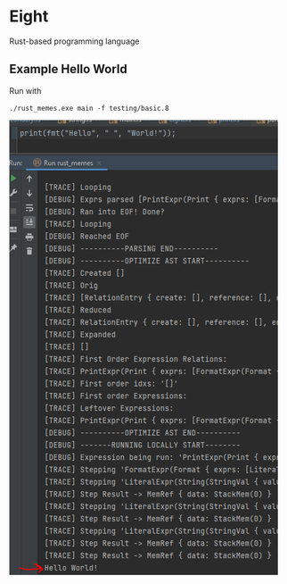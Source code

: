 # Eight
Rust-based programming language

## Example Hello World
Run with
```
./rust_memes.exe main -f testing/basic.8
```

![](./images/helloworld.png)